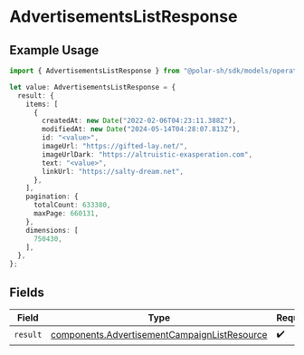 # AdvertisementsListResponse

## Example Usage

```typescript
import { AdvertisementsListResponse } from "@polar-sh/sdk/models/operations";

let value: AdvertisementsListResponse = {
  result: {
    items: [
      {
        createdAt: new Date("2022-02-06T04:23:11.388Z"),
        modifiedAt: new Date("2024-05-14T04:28:07.813Z"),
        id: "<value>",
        imageUrl: "https://gifted-lay.net/",
        imageUrlDark: "https://altruistic-exasperation.com",
        text: "<value>",
        linkUrl: "https://salty-dream.net",
      },
    ],
    pagination: {
      totalCount: 633380,
      maxPage: 660131,
    },
    dimensions: [
      750430,
    ],
  },
};
```

## Fields

| Field                                                                                                        | Type                                                                                                         | Required                                                                                                     | Description                                                                                                  |
| ------------------------------------------------------------------------------------------------------------ | ------------------------------------------------------------------------------------------------------------ | ------------------------------------------------------------------------------------------------------------ | ------------------------------------------------------------------------------------------------------------ |
| `result`                                                                                                     | [components.AdvertisementCampaignListResource](../../models/components/advertisementcampaignlistresource.md) | :heavy_check_mark:                                                                                           | N/A                                                                                                          |